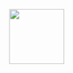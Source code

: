 <img src="https://user-images.githubusercontent.com/8096483/108142147-09f05b00-707a-11eb-94cc-2e44ccc32f9b.png" width="100" />

